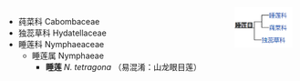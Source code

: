 <img src="https://github.com/luckycindyyx/Flowering-Plant-Pedia/blob/main/imgs1/02_%E7%9D%A1%E8%8E%B2%E7%9B%AE.png" width = "20%" align="right">


* 莼菜科 Cabombaceae
* 独蕊草科 Hydatellaceae
* 睡莲科 Nymphaeaceae
 	* 睡莲属 Nymphaeae
		* **睡莲** *N. tetragona* （易混淆：山龙眼目莲）
